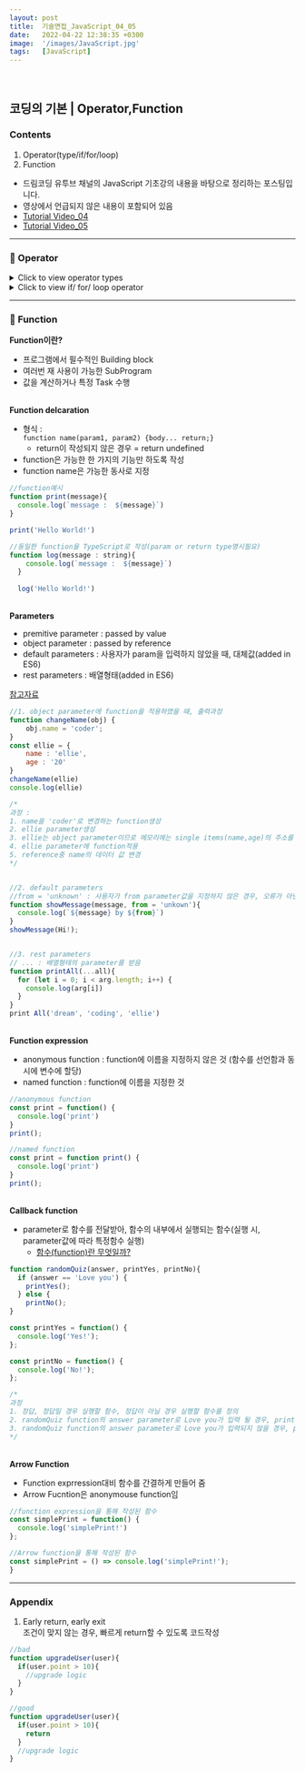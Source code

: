 ```yaml
---
layout: post
title:  기술면접_JavaScript_04_05
date:   2022-04-22 12:38:35 +0300
image:  '/images/JavaScript.jpg'
tags:   [JavaScript]
---
```

<br/>

## 코딩의 기본 | Operator,Function<br/>

### Contents <br/>
1. Operator(type/if/for/loop)<br/>
2. Function<br/>

* 드림코딩 유투브 채널의 JavaScript 기초강의 내용을 바탕으로 정리하는 포스팅입니다. <br/>
* 영상에서 언급되지 않은 내용이 포함되어 있음<br/>
* [Tutorial Video_04](https://www.youtube.com/watch?v=YBjufjBaxHo&list=PLv2d7VI9OotTVOL4QmPfvJWPJvkmv6h-2&index=4)<br/>
* [Tutorial Video_05](https://www.youtube.com/watch?v=e_lU39U-5bQ&list=PLv2d7VI9OotTVOL4QmPfvJWPJvkmv6h-2&index=5)<br/>

___

### :bell: Operator<br/>

<details>
<summary>Click to view operator types</summary>
<div markdown="1">

```javascript
//1. String concentration
console.log('my' + 'cat')
console.log('1' + 2) 
console.log('elli\'s book')
console.log('elli\'s \n book')
console.log('elli\'s \t book')


//2. Numeric operator
console.log(5 % 2) 
console.log(2 ** 3) //exponentiation 


//3. Increment and decrement operator
let counter = 2;
const preIncrement = ++counter; 
/*
preIncrement : counter에 +1후 preIncrement변수에 값 할당
postIncrement : postIncrement변수에 값 할당 후 counter에 +1
++, -- 동일
*/


//4. Assignment operators
let x = 3;
x += y; // x = x+y;


//5. comparison operators
console.log(10 < 6)


//6. Logical operators : || (or), && (and), ! (not)
const value1 = false;
const value2 = 4 < 2;

function check() {
  for (let i = 0; i < 10; i++>)
  {
    console.log('wasting time');
  }
  return true;
}

console.log(`or : ${value1 || value2 || check()}`);
console.log(`or : ${value1 || value2 || check()}`);
/*
or 
출력결과 : true
주의할 점 : or연산자는 첫 번째 조건이 true인 경우, 뒤에 조건은 더 보지 않고 tru출력. 따라서 check()처럼 비교적 연산량이 많은 조건은 뒤에 배치하는 것이 효율적임

and 
출력결과 : false
주의할 점 : and연산자는 첫 번째 조건이 false인 경우, 뒤에 조건은 더 보지 않고 false출력.따라서 check()처럼 비교적 연산량이 많은 조건은 뒤에 배치하는 것이 효율적임
*/


//7. Eaulity
const stringFive = '5';
const numberFive = 5;
console.log(stringFive == numberFive) 
console.log(stringFive +== numberFive) 
/*
==
출력결과 : true
이유 : ==는 lose eqauplity로 type conversion을 통해 검사하기 때문에 stirng 5와 number 5가 같다는 결과출력

===
출력결과 : false
이유 : ===는 strict eaulity로 type conversion을 사용하기 않기 때문에 값과 type을 모두 확인
주의할 점 : 동일한 single item으로 이루어진 두 개의 object가 존재하더라도 서로 다른 메모리 주소를 참조하고 있기 때문에 obejct equlity는 false로 출력
*/

```
</div>
</details>

<details>
<summary>Click to view if/ for/ loop operator</summary>
<div markdown="1">

```javascript
//1. if 
const name = 'ellie';

if (name=='ellie'); {
  console.log('Welcome, Ellie!');}
  else if (name == 'coder') {
    console.log('You are amazing coder');}
  else {
    console.log('unknown')}


//2. Teranry operator (if문을 보다 간단하게 사용)
console.log(name === 'ellie' ? 'yes':'no')
//true인 경우 왼쪽 값 출력 / false인 경우 오른쪽 값 출력


//3. Switch operator
const browser = 'IE';
switch (browser){
  case 'IE' :
    console.log('go away!');
    break;
  case 'Chrome' :
    console.log('Chrome');
    break;
  case 'Firefox':
    console.log('Firefox');
    breakl
}
/*
switch문과 if문의 차이 :
if문은 if를 만날 때 마다 조건문을 만족하는지 확인하기 위해 메모리상에서 명령어를 읽어옴
switch문은 처음 입력값을 확인할 때에만 메모리상에서 명령어를 읽어옴

즉, 조건이 많은 경우에는 switch문을 사용하는 것이 if문 대비 cpu를 효율적으로 사용하게 함
*/


//4. while loop
//조건문이 맞는 경우에만 실행하고자 할 때 사용
let i = 3;
while (i > 0) {
  console.log(`while: ${i}`)
  i--;
}


//5. do while loop
//블럭 먼저 실행 후 조건이 맞는지 확인
let i = 3;
do {
  console.log(`while: ${i}`)
  i--;
} while (i > 0);


//6. for loop (begin; consition; step;)
for (i=3; i>0; i=i-2){
  console.log('inline varable declaratoin')
}

```
</div>
</details>

___

### :bell: Function<br/>

**Function이란?**<br/>
- 프로그램에서 필수적인 Building block<br/>
- 여러번 재 사용이 가능한 SubProgram<br/>
- 값을 계산하거나 특정 Task 수행<br/><br/>

**Function delcaration**<br/>
- 형식 :<br/>
  ```function name(param1, param2) {body... return;}```<br/>
  * return이 작성되지 않은 경우 = return undefined
- function은 가능한 한 가지의 기능만 하도록 작성<br/>
- function name은 가능한 동사로 지정<br/>

```javascript
//function예시
function print(message){
  console.log(`message :  ${message}`)
}

print('Hello World!')

//동일한 function을 TypeScript로 작성(param or return type명시필요)
function log(message : string){
    console.log(`message :  ${message}`)
  }
  
  log('Hello World!')
```

**<br/>Parameters<br/>**
- premitive parameter : passed by value<br/>
- object parameter : passed by reference<br/>
- default parameters : 사용자가 param을 입력하지 않았을 때, 대체값(added in ES6)<br/>
- rest parameters : 배열형태(added in ES6)<br/>

[참고자료](https://hongdaye71.github.io/blog/javascript-03)<br/>

```javascript
//1. object parameter에 function을 적용하였을 때, 출력과정
function changeName(obj) {
    obj.name = 'coder';
}
const ellie = {
    name : 'ellie',
    age : '20'
}
changeName(ellie)
console.log(ellie)

/*
과정 :
1. name을 'coder'로 변경하는 function생성
2. ellie parameter생성 
3. ellie는 object parameter이므로 메모리에는 single items(name,age)의 주소를 참조하는 reference가 저장됨
4. ellie parameter에 function적용
5. reference중 name의 데이터 값 변경
*/


//2. default parameters
//from = 'unknown' : 사용자가 from parameter값을 지정하지 않은 경우, 오류가 아닌 unkown대체출력
function showMessage(message, from = 'unkown'){
  console.log(`${message} by ${from}`)
}
showMessage(Hi!);


//3. rest parameters
// ... : 배열형태의 parameter를 받음
function printAll(...all){
  for (let i = 0; i < arg.length; i++) {
    console.log(arg[i])
  }
}
print All('dream', 'coding', 'ellie')
```

**<br/>Function expression<br/>**
- anonymous function : function에 이름을 지정하지 않은 것 (함수를 선언함과 동시에 변수에 할당)<br/>
- named function : function에 이름을 지정한 것<br/>

```javascript
//anonymous function 
const print = function() {
  console.log('print')
}
print();

//named function
const print = function print() {
  console.log('print')
}
print();
```

**<br/>Callback function<br/>**
- parameter로 함수를 전달받아, 함수의 내부에서 실행되는 함수(실행 시, parameter값에 따라 특정함수 실행)
  * [함수(function)란 무엇일까?](https://hanamon.kr/javascript-%ED%95%A8%EC%88%98-%EA%B8%B0%EC%B4%88/)

```javascript
function randomQuiz(answer, printYes, printNo){
  if (answer == 'Love you') {
    printYes();
  } else {
    printNo();
}

const printYes = function() {
  console.log('Yes!');
};

const printNo = function() {
  console.log('No!');
};

/*
과정
1. 정답, 정답일 경우 실행할 함수, 정답이 아닐 경우 실행할 함수를 정의
2. randomQuiz function의 answer parameter로 Love you가 입력 될 경우, printYes함수출력
3. randomQuiz function의 answer parameter로 Love you가 입력되지 않을 경우, printNo함수출력
*/
```

**<br/>Arrow Function<br/>**
- Function exprression대비 함수를 간결하게 만들어 줌<br/>
- Arrow Fucntion은 anonymouse function임<br/>

```javascript
//function expression을 통해 작성된 함수
const simplePrint = function() {
  console.log('simplePrint!')
};

//Arrow function을 통해 작성된 함수
const simplePrint = () => console.log('simplePrint!');
}
```

___

### Appendix<br/>
1. Early return, early exit<br/>
  조건이 맞지 않는 경우, 빠르게 return할 수 있도록 코드작성<br/>

```javascript
//bad
function upgradeUser(user){
  if(user.point > 10){
    //upgrade logic
  }
}

//good
function upgradeUser(user){
  if(user.point > 10){
    return
  }
  //upgrade logic
}
```


 